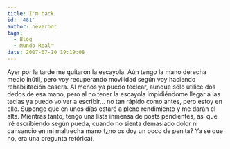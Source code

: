 ```yaml
---
title: I'm back
id: '481'
author: neverbot
tags:
  - Blog
  - Mundo Real™
date: 2007-07-10 19:19:08
---
```


Ayer por la tarde me quitaron la escayola. Aún tengo la mano derecha medio inútil, pero voy recuperando movilidad según voy haciendo rehabilitación casera. Al menos ya puedo teclear, aunque sólo utilice dos dedos de esa mano, pero al no tener la escayola impidiéndome llegar a las teclas ya puedo volver a escribir... no tan rápido como antes, pero estoy en ello. Supongo que en unos días estaré a pleno rendimiento y me darán el alta. Mientras tanto, tengo una lista inmensa de posts pendientes, así que iré escribiendo según pueda, cuando no sienta demasiado dolor ni cansancio en mi maltrecha mano (¿no os doy un poco de penita? Ya sé que no, era una pregunta retórica).